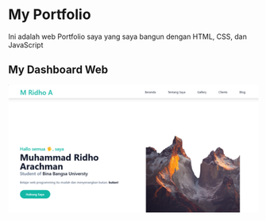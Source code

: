 # My Portfolio

Ini adalah web Portfolio saya yang saya bangun dengan HTML, CSS, dan JavaScript

## My Dashboard Web

![App Screenshot](./src/image/Screenshot%202024-09-03%20003634.png)
